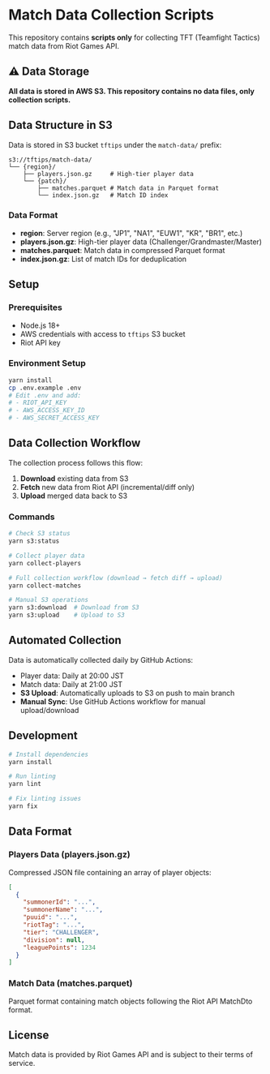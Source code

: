 # Match Data Collection Scripts

This repository contains **scripts only** for collecting TFT (Teamfight Tactics) match data from Riot Games API.

## ⚠️ Data Storage

**All data is stored in AWS S3. This repository contains no data files, only collection scripts.**

## Data Structure in S3

Data is stored in S3 bucket `tftips` under the `match-data/` prefix:

```
s3://tftips/match-data/
└── {region}/
    ├── players.json.gz     # High-tier player data
    └── {patch}/
        ├── matches.parquet # Match data in Parquet format
        └── index.json.gz   # Match ID index
```

### Data Format

- **region**: Server region (e.g., "JP1", "NA1", "EUW1", "KR", "BR1", etc.)
- **players.json.gz**: High-tier player data (Challenger/Grandmaster/Master)
- **matches.parquet**: Match data in compressed Parquet format
- **index.json.gz**: List of match IDs for deduplication

## Setup

### Prerequisites

- Node.js 18+
- AWS credentials with access to `tftips` S3 bucket
- Riot API key

### Environment Setup

```bash
yarn install
cp .env.example .env
# Edit .env and add:
# - RIOT_API_KEY
# - AWS_ACCESS_KEY_ID
# - AWS_SECRET_ACCESS_KEY
```

## Data Collection Workflow

The collection process follows this flow:

1. **Download** existing data from S3
2. **Fetch** new data from Riot API (incremental/diff only)
3. **Upload** merged data back to S3

### Commands

```bash
# Check S3 status
yarn s3:status

# Collect player data
yarn collect-players

# Full collection workflow (download → fetch diff → upload)
yarn collect-matches

# Manual S3 operations
yarn s3:download  # Download from S3
yarn s3:upload    # Upload to S3
```

## Automated Collection

Data is automatically collected daily by GitHub Actions:

- Player data: Daily at 20:00 JST
- Match data: Daily at 21:00 JST
- **S3 Upload**: Automatically uploads to S3 on push to main branch
- **Manual Sync**: Use GitHub Actions workflow for manual upload/download

## Development

```bash
# Install dependencies
yarn install

# Run linting
yarn lint

# Fix linting issues
yarn fix
```

## Data Format

### Players Data (players.json.gz)

Compressed JSON file containing an array of player objects:

```json
[
  {
    "summonerId": "...",
    "summonerName": "...",
    "puuid": "...",
    "riotTag": "...",
    "tier": "CHALLENGER",
    "division": null,
    "leaguePoints": 1234
  }
]
```

### Match Data (matches.parquet)

Parquet format containing match objects following the Riot API MatchDto format.

## License

Match data is provided by Riot Games API and is subject to their terms of service.
